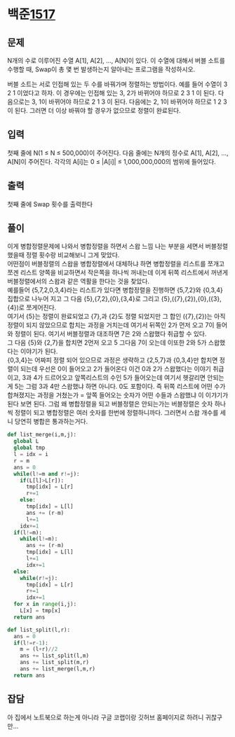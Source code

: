 # 백준[1517](https://www.acmicpc.net/problem/1517)
## 문제
N개의 수로 이루어진 수열 A[1], A[2], …, A[N]이 있다. 이 수열에 대해서 버블 소트를 수행할 때, Swap이 총 몇 번 발생하는지 알아내는 프로그램을 작성하시오.

버블 소트는 서로 인접해 있는 두 수를 바꿔가며 정렬하는 방법이다. 예를 들어 수열이 3 2 1 이었다고 하자. 이 경우에는 인접해 있는 3, 2가 바뀌어야 하므로 2 3 1 이 된다. 다음으로는 3, 1이 바뀌어야 하므로 2 1 3 이 된다. 다음에는 2, 1이 바뀌어야 하므로 1 2 3 이 된다. 그러면 더 이상 바꿔야 할 경우가 없으므로 정렬이 완료된다.
## 입력
첫째 줄에 N(1 ≤ N ≤ 500,000)이 주어진다. 다음 줄에는 N개의 정수로 A[1], A[2], …, A[N]이 주어진다. 각각의 A[i]는 0 ≤ |A[i]| ≤ 1,000,000,000의 범위에 들어있다.
## 출력
첫째 줄에 Swap 횟수를 출력한다
## 풀이
이게 병합정렬문제에 나와서 병합정렬을 하면서 스왑 느낌 나는 부분을 세면서 버블정렬 했을때 정렬 횟수랑 비교해보니 그게 맞았다.  
어떤점이 버블정렬의 스왑을 병합정렬에서 대체하냐 하면 병합정렬을 리스트를 쪼개고 쪼겐 리스트 양쪽을 비교하면서 작은쪽을 하나씩 꺼내는데 이게 뒤쪽 리스트에서 꺼낸게 버블정렬에서의 스왑과 같은 역활을 한다는 것을 찾았다.  
예를들어 {5,7,2,0,3,4}라는 리스트가 있다면 병합정렬을 진행하면 {5,7,2}와 {0,3,4}집합으로 나누어 지고 그 다음 {5},{7,2},{0},{3,4}로 그리고 {5},({7},{2}),{0},({3},{4})로 쪼게어진다.  
여기서 {5}는 정렬이 완료되었고 {7},과 {2}도 정렬 되었지만 그 합인 ({7},{2})는 아직 정렬이 되지 않았으므로 합치는 과정을 거치는데 여기서 뒤쪽인 2가 먼저 오고 7이 들어와 정렬이 된다. 여기서 버블정렬과 대조하면 7은 2와 스왑했다 취급할 수 있다.  
그 다음 {5}와 {2,7}을 합치면 2먼저 오고 5 그다음 7이 오는데 이또한 2와 5가 스왑했다는 이야기가 된다.  
{0,3,4}는 어짜피 정렬 되어 있으므로 과정은 생략하고 {2,5,7}과 {0,3,4}만 합치면 정렬이 되는데 우선은 0이 들어오고 2가 들어온다 이건 0과 2가 스왑했다는 이야기 취급이고, 
3과 4가 드르어오고 앞쪽리스트의 수인 5가 들어오는데 여기서 헷갈리면 안되는게 5는 그럼 3과 4만 스왑했냐 하면 아니다. 0도 포함이다. 
즉 뒤쪽 리스트에 어떤 수가 합쳐졌지는 과정을 거쳤는가 = 앞쪽 들어오는 숫자가 어떤 수들과 스왑했냐 이 이갸기가 된다 보면 된다.
그럼 왜 병합정렬을 되고 버블정렬은 안되는가는 버블정렬은 숫자 하나씩 정렬이 되고 병합정렬은 여러 숫자를 한번에 정렬하니까다. 그러면서 스왑 개수를 세니 당연히 병합은 통과하는거다.
```python
def list_merge(i,m,j):
  global L
  global tmp
  l = idx = i
  r = m
  ans = 0
  while(l!=m and r!=j):
    if(L[l]>L[r]):
      tmp[idx] = L[r]
      r+=1
    else:
      tmp[idx] = L[l]
      ans += (r-m)
      l+=1
    idx+=1
  if(l!=m):
    while(l!=m):
      ans += (r-m)
      tmp[idx] = L[l]
      l+=1
      idx+=1
  else:
    while(r!=j):
      tmp[idx] = L[r]
      r+=1
      idx+=1
  for x in range(i,j):
    L[x] = tmp[x]
  return ans

def list_split(l,r):
  ans = 0
  if(l!=r-1):
    m = (l+r)//2
    ans += list_split(l,m)
    ans += list_split(m,r)
    ans += list_merge(l,m,r)
  return ans
```

## 잡담
아 집에서 노트북으로 하는게 아니라 구글 코랩이랑 깃허브 홈페이지로 하려니 귀찮구만...
